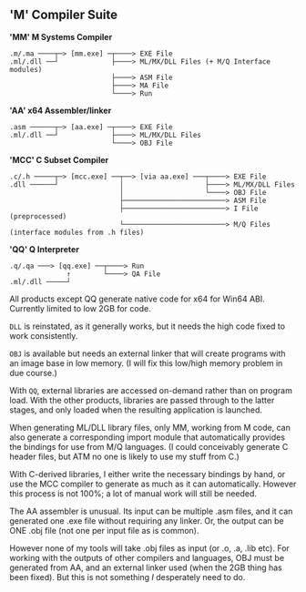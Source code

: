 ## 'M' Compiler Suite
  

**'MM' M Systems Compiler**
````
.m/.ma ────┬─> [mm.exe] ─┬────> EXE File
.ml/.dll ──┘             ├────> ML/MX/DLL Files (+ M/Q Interface modules)
                         ├────> ASM File
                         ├────> MA File
                         └────> Run
````
**'AA' x64 Assembler/linker**
````
.asm ──────┬─> [aa.exe] ─┬────> EXE File
.ml/.dll ──┘             ├────> ML/MX/DLL Files
                         └────> OBJ File
````
**'MCC' C Subset Compiler**
````
.c/.h ─────┬─> [mcc.exe] ──┬──> [via aa.exe] ───┬────> EXE File
.dll ──────┘               │                    ├────> ML/MX/DLL Files
                           │                    └────> OBJ File
                           ├─────────────────────────> ASM File
                           ├─────────────────────────> I File (preprocessed)
                           └─────────────────────────> M/Q Files (interface modules from .h files)
````
**'QQ' Q Interpreter**
````
.q/.qa ───> [qq.exe] ──┬────> Run
              ↑	       └────> QA File
.ml/.dll ─────┘ 

````

All products except QQ generate native code for x64 for Win64 ABI. Currently limited to low 2GB for code.

`DLL` is reinstated, as it generally works, but it needs the high code fixed to work consistently.

`OBJ` is available but needs an external linker that will create programs with an image base in low memory. (I will fix this low/high memory problem in due course.)

With `QQ`, external libraries are accessed on-demand rather than on program load. With the other products, libraries are passed through to the latter stages, and only loaded when the resulting application is launched.

When generating ML/DLL library files, only MM, working from M code, can also generate a corresponding import module that automatically provides the bindings for use from M/Q languages. (I could conceivably generate C header files, but ATM no one is likely to use my stuff from C.)

With C-derived libraries, I either write the necessary bindings by hand, or use the MCC compiler to generate as much as it can automatically. However this process is not 100%; a lot of manual work will still be needed.

The AA assembler is unusual. Its input can be multiple .asm files, and it can generated one .exe file without requiring any linker. Or, the output can be ONE .obj file (not one per input file as is common).

However none of my tools will take .obj files as input (or .o, .a, .lib etc). For working with the outputs of other compilers and languages, OBJ must be generated from AA, and an external linker used (when the 2GB thing has been fixed). But this is not something *I* desperately need to do.


